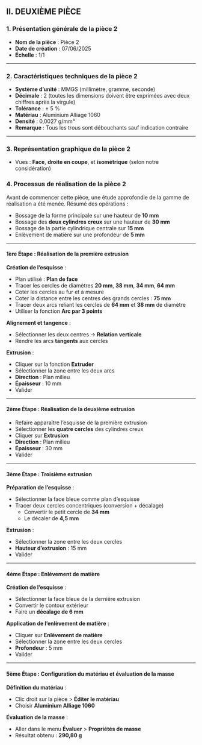 ## II. DEUXIÈME PIÈCE

### 1. Présentation générale de la pièce 2

- **Nom de la pièce** : Pièce 2  
- **Date de création** : 07/06/2025  
- **Échelle** : 1/1  

---

### 2. Caractéristiques techniques de la pièce 2

- **Système d’unité** : MMGS (millimètre, gramme, seconde)  
- **Décimale** : 2 (toutes les dimensions doivent être exprimées avec deux chiffres après la virgule)  
- **Tolérance** : ± 5 %  
- **Matériau** : Aluminium Alliage 1060  
- **Densité** : 0,0027 g/mm³  
- **Remarque** : Tous les trous sont débouchants sauf indication contraire  

---

### 3. Représentation graphique de la pièce 2

- Vues : **Face**, **droite en coupe**, et **isométrique** (selon notre considération)



### 4. Processus de réalisation de la pièce 2

Avant de commencer cette pièce, une étude approfondie de la gamme de réalisation a été menée. Résumé des opérations :

- Bossage de la forme principale sur une hauteur de **10 mm**
- Bossage des **deux cylindres creux** sur une hauteur de **30 mm**
- Bossage de la partie cylindrique centrale sur **15 mm**
- Enlèvement de matière sur une profondeur de **5 mm**

---

#### 1ère Étape : Réalisation de la première extrusion

**Création de l’esquisse** :

- Plan utilisé : **Plan de face**
- Tracer les cercles de diamètres **20 mm**, **38 mm**, **34 mm**, **64 mm**  
- Coter les cercles au fur et à mesure  
- Coter la distance entre les centres des grands cercles : **75 mm**  
- Tracer deux arcs reliant les cercles de **64 mm** et **38 mm** de diamètre  
- Utiliser la fonction **Arc par 3 points**

**Alignement et tangence** :

- Sélectionner les deux centres → **Relation verticale**  
- Rendre les arcs **tangents** aux cercles

**Extrusion** :

- Cliquer sur la fonction **Extruder**  
- Sélectionner la zone entre les deux arcs  
- **Direction** : Plan milieu  
- **Épaisseur** : 10 mm  
- Valider

---

#### 2ème Étape : Réalisation de la deuxième extrusion

- Refaire apparaître l’esquisse de la première extrusion  
- Sélectionner les **quatre cercles** des cylindres creux  
- Cliquer sur **Extrusion**  
- **Direction** : Plan milieu  
- **Épaisseur** : 30 mm  
- Valider

---

#### 3ème Étape : Troisième extrusion

**Préparation de l’esquisse** :

- Sélectionner la face bleue comme plan d’esquisse  
- Tracer deux cercles concentriques (conversion + décalage)  
  - Convertir le petit cercle de **34 mm**  
  - Le décaler de **4,5 mm**

**Extrusion** :

- Sélectionner la zone entre les deux cercles  
- **Hauteur d’extrusion** : 15 mm  
- Valider

---

#### 4ème Étape : Enlèvement de matière

**Création de l’esquisse** :

- Sélectionner la face bleue de la dernière extrusion  
- Convertir le contour extérieur  
- Faire un **décalage de 6 mm**

**Application de l’enlèvement de matière** :

- Cliquer sur **Enlèvement de matière**  
- Sélectionner la zone entre les deux cercles  
- **Profondeur** : 5 mm  
- Valider

---

#### 5ème Étape : Configuration du matériau et évaluation de la masse

**Définition du matériau** :

- Clic droit sur la pièce > **Éditer le matériau**  
- Choisir **Aluminium Alliage 1060**

**Évaluation de la masse** :

- Aller dans le menu **Évaluer** > **Propriétés de masse**  
- Résultat obtenu : **290,80 g**

